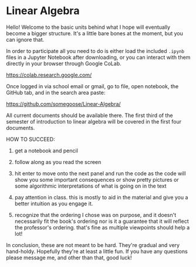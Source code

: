 # Linear Algebra

Hello! Welcome to the basic units behind what I hope will
eventually become a bigger structure. It's a little bare
bones at the moment, but you can ignore that.

In order to participate all you need to do is either load
the included `.ipynb` files in a Jupyter Notebook after
downloading, or you can interact with them directly in
your browser through Google CoLab.

<https://colab.research.google.com/>

Once logged in via school email or gmail, go to file, open
notebook, the GitHub tab, and in the search area paste:

<https://github.com/somegoose/Linear-Algebra/>

All current documents should be available there. The first
third of the semester of introduction to linear algebra
will be covered in the first four documents.

HOW TO SUCCEED:

1. get a notebook and pencil

2. follow along as you read the screen

3. hit enter to move onto the next panel and run the code as the code will show you some important consequences or show pretty pictures or some algorithmic interpretations of what is going on in the text

4. pay attention in class. this is mostly to aid in the material and give you a better intuition as you engage it.

5. recognize that the ordering I chose was on purpose, and it doesn't necessarily fit the book's ordering nor is it a guarantee that it will reflect the professor's ordering. that's fine as multiple viewpoints should help a lot!

In conclusion, these are not meant to be hard. They're
gradual and very hand-holdy. Hopefully they're at least a
little fun. If you have any questions please message me,
and other than that, good luck!
